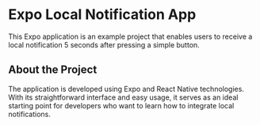 # Expo Local Notification App
This Expo application is an example project that enables users to receive a local notification 5 seconds after pressing a simple button.

## About the Project
The application is developed using Expo and React Native technologies. With its straightforward interface and easy usage, it serves as an ideal starting point for developers who want to learn how to integrate local notifications.
